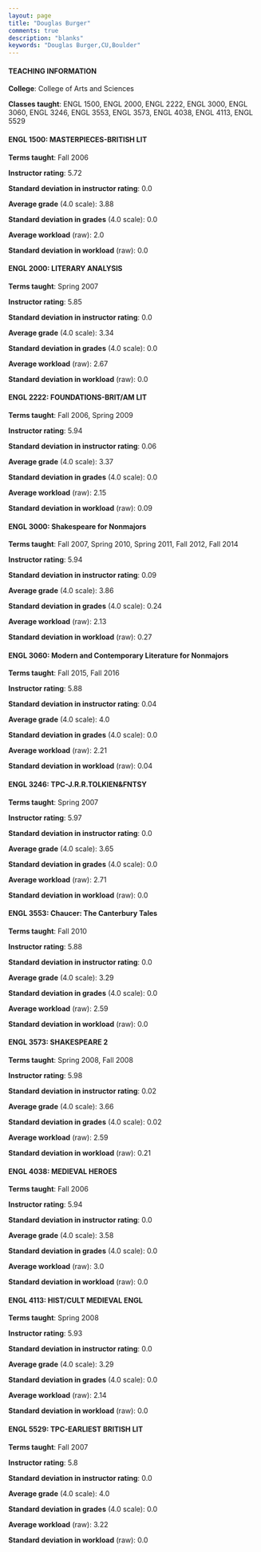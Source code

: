 ```yaml
---
layout: page
title: "Douglas Burger" 
comments: true
description: "blanks"
keywords: "Douglas Burger,CU,Boulder"
---
```

<head>
<script src="https://ajax.googleapis.com/ajax/libs/jquery/2.1.3/jquery.min.js"></script>
<script src="https://dl.dropboxusercontent.com/s/pc42nxpaw1ea4o9/highcharts.js?dl=0"></script>
<!-- <script src="../assets/js/highcharts.js"></script> -->
<style type="text/css">@font-face {
	font-family: "Bebas Neue";
	src: url(https://www.filehosting.org/file/details/544349/BebasNeue Regular.otf) format("opentype");
	}
	h1.Bebas { 
		font-family: "Bebas Neue", Verdana, Tahoma;
	}
</style>
</head>
	   
#### TEACHING INFORMATION

**College**: College of Arts and Sciences

**Classes taught**: ENGL 1500, ENGL 2000, ENGL 2222, ENGL 3000, ENGL 3060, ENGL 3246, ENGL 3553, ENGL 3573, ENGL 4038, ENGL 4113, ENGL 5529

#### ENGL 1500: MASTERPIECES-BRITISH LIT

**Terms taught**: Fall 2006

**Instructor rating**: 5.72

**Standard deviation in instructor rating**: 0.0

**Average grade** (4.0 scale): 3.88

**Standard deviation in grades** (4.0 scale): 0.0

**Average workload** (raw): 2.0

**Standard deviation in workload** (raw): 0.0

#### ENGL 2000: LITERARY ANALYSIS

**Terms taught**: Spring 2007

**Instructor rating**: 5.85

**Standard deviation in instructor rating**: 0.0

**Average grade** (4.0 scale): 3.34

**Standard deviation in grades** (4.0 scale): 0.0

**Average workload** (raw): 2.67

**Standard deviation in workload** (raw): 0.0

#### ENGL 2222: FOUNDATIONS-BRIT/AM LIT

**Terms taught**: Fall 2006, Spring 2009

**Instructor rating**: 5.94

**Standard deviation in instructor rating**: 0.06

**Average grade** (4.0 scale): 3.37

**Standard deviation in grades** (4.0 scale): 0.0

**Average workload** (raw): 2.15

**Standard deviation in workload** (raw): 0.09

#### ENGL 3000: Shakespeare for Nonmajors

**Terms taught**: Fall 2007, Spring 2010, Spring 2011, Fall 2012, Fall 2014

**Instructor rating**: 5.94

**Standard deviation in instructor rating**: 0.09

**Average grade** (4.0 scale): 3.86

**Standard deviation in grades** (4.0 scale): 0.24

**Average workload** (raw): 2.13

**Standard deviation in workload** (raw): 0.27

#### ENGL 3060: Modern and Contemporary Literature for Nonmajors

**Terms taught**: Fall 2015, Fall 2016

**Instructor rating**: 5.88

**Standard deviation in instructor rating**: 0.04

**Average grade** (4.0 scale): 4.0

**Standard deviation in grades** (4.0 scale): 0.0

**Average workload** (raw): 2.21

**Standard deviation in workload** (raw): 0.04

#### ENGL 3246: TPC-J.R.R.TOLKIEN&FNTSY

**Terms taught**: Spring 2007

**Instructor rating**: 5.97

**Standard deviation in instructor rating**: 0.0

**Average grade** (4.0 scale): 3.65

**Standard deviation in grades** (4.0 scale): 0.0

**Average workload** (raw): 2.71

**Standard deviation in workload** (raw): 0.0

#### ENGL 3553: Chaucer: The Canterbury Tales

**Terms taught**: Fall 2010

**Instructor rating**: 5.88

**Standard deviation in instructor rating**: 0.0

**Average grade** (4.0 scale): 3.29

**Standard deviation in grades** (4.0 scale): 0.0

**Average workload** (raw): 2.59

**Standard deviation in workload** (raw): 0.0

#### ENGL 3573: SHAKESPEARE 2

**Terms taught**: Spring 2008, Fall 2008

**Instructor rating**: 5.98

**Standard deviation in instructor rating**: 0.02

**Average grade** (4.0 scale): 3.66

**Standard deviation in grades** (4.0 scale): 0.02

**Average workload** (raw): 2.59

**Standard deviation in workload** (raw): 0.21

#### ENGL 4038: MEDIEVAL HEROES

**Terms taught**: Fall 2006

**Instructor rating**: 5.94

**Standard deviation in instructor rating**: 0.0

**Average grade** (4.0 scale): 3.58

**Standard deviation in grades** (4.0 scale): 0.0

**Average workload** (raw): 3.0

**Standard deviation in workload** (raw): 0.0

#### ENGL 4113: HIST/CULT MEDIEVAL ENGL

**Terms taught**: Spring 2008

**Instructor rating**: 5.93

**Standard deviation in instructor rating**: 0.0

**Average grade** (4.0 scale): 3.29

**Standard deviation in grades** (4.0 scale): 0.0

**Average workload** (raw): 2.14

**Standard deviation in workload** (raw): 0.0

#### ENGL 5529: TPC-EARLIEST BRITISH LIT

**Terms taught**: Fall 2007

**Instructor rating**: 5.8

**Standard deviation in instructor rating**: 0.0

**Average grade** (4.0 scale): 4.0

**Standard deviation in grades** (4.0 scale): 0.0

**Average workload** (raw): 3.22

**Standard deviation in workload** (raw): 0.0

